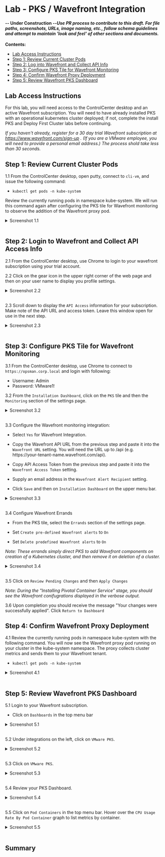 # Lab - PKS / Wavefront Integration
#### -- Under Construction --_Use PR process to contribute to this draft. For file paths, screenshots, URLs, image naming, etc., follow schema guidelines and attempt to maintain 'look and feel' of other sections and documents._

**Contents:**

- [Lab Access Instructions](#lab-access-instructions)
- [Step 1: Review Current Cluster Pods](#step-1-review-current-cluster-pods)
- [Step 2: Log into Wavefront and Collect API Info](#step-2-log-into-wavefront-and-collect-api-info)
- [Step 3: Configure PKS Tile for Wavefront Monitoring](#step-3-configure-pks-tile-for-wavefront-monitoring)
- [Step 4: Confirm Wavefront Proxy Deployment](#step-4-confirm-wavefront-proxy-deployment)
- [Step 5: Review Wavefront PKS Dashboard](#step-5-review-wavefront-pks-dashboard)

## Lab Access Instructions

For this lab, you will need access to the ControlCenter desktop and an active Wavefront subscription. You will need to have already installed PKS with an operational kubernetes cluster deployed; if not, complete the install PKS and Deploy First Cluster labs before continuing.

*If you haven't already, register for a 30 day trial Wavefront subscription at <a href="https://www.wavefront.com/sign-up/" target="_blank">https://www.wavefront.com/sign-up</a> . (If you are a VMware employee, you will need to provide a personal email address.) The process shold take less than 30 seconds.* 

## Step 1: Review Current Cluster Pods

1.1 From the ControlCenter desktop, open putty, connect to `cli-vm`, and issue the following command: 

- `kubectl get pods -n kube-system`

Review the currently running pods in namespace kube-system. We will run this command again after configuring the PKS tile for Wavefront monitoring to observe the addition of the Wavefront proxy pod.

<details><summary>Screenshot 1.1</summary>
<img src="Images/2018-12-07-13-15-00.png">
</details>
<br/>

## Step 2: Login to Wavefront and Collect API Access Info

2.1 From the ControlCenter desktop, use Chrome to login to your wavefront subscription using your trial account. 

2.2 Click on the gear icon in the upper right corner of the web page and then on your user name to display you profile settings.

<details><summary>Screenshot 2.2</summary>
<img src="Images/2018-12-07-15-53-00.png">
</details>
 <br/>

2.3 Scroll down to display the `API Access` information for your subscription. Make note of the API URL and access token. Leave this window open for use in the next step.

<details><summary>Screenshot 2.3</summary>
<img src="Images/2018-12-07-16-11-00.png">
</details>
<br/>

## Step 3: Configure PKS Tile for Wavefront Monitoring

3.1 From the ControlCenter desktop, use Chrome to connect to `https://opsman.corp.local` and login with following:

- Username: Admin
- Password: VMware1!

3.2 From the `Installation Dashboard`, click on the `PKS` tile and then the `Monitoring` section of the settings page.

<details><summary>Screenshot 3.2</summary>
<img src="Images/2018-12-07-16-24-00.png">
</details>
<br/>

3.3 Configure the Wavefront monitoring integration:

- Select `Yes` for Wavefront Integration.

- Copy the Wavefront API URL from the previous step and paste it into the `Wavefront URL` setting. You will need the URL up to /api (e.g. h<span>ttps://your-tenant-name.wavefront.com/api).

- Copy API Access Token from the previous step and paste it into the `Wavefront Access Token` setting.

- Supply an email address in the `Wavefront Alert Recipient` setting.

- Click `Save` and then on `Installation Dashboard` on the upper menu bar.

<details><summary>Screenshot 3.3</summary>
<img src="Images/2018-12-07-16-38-00.png">
</details>
<br/>

3.4 Configure Wavefront Errands

- From the PKS tile, select the `Errands` section of the settings page.

- Set `Create pre-defined Wavefront alerts` to `On`

- Set `Delete predefined Wavefront alerts` to `On`

_Note: These errands simply direct PKS to add Wavefront components on creation of a Kubernetes cluster, and then remove it on deletion of a cluster._

<details><summary>Screenshot 3.4</summary>
<img src="Images/2018-12-07-17-13-00.png">
</details>
<br/>

3.5 Click on `Review Pending Changes` and then `Apply Changes`

 _Note: During the "Installing Pivotal Container Service" stage, you should see the Wavefront conifugrations displayed in the verbose output._
    
3.6 Upon completion you should receive the message "Your changes were successfully applied". Click `Return to Dashboard`

## Step 4: Confirm Wavefront Proxy Deployment

4.1 Review the currently running pods in namespace kube-system with the following command. You will now see the Wavefront proxy pod running on your cluster in the kube-system namespace. The proxy collects cluster metrics and sends them to your Wavefront tenant.

- `kubectl get pods -n kube-system`

<details><summary>Screenshot 4.1</summary>
<img src="Images/2018-12-07-18-15-00.png">
</details>
<br/>

## Step 5: Review Wavefront PKS Dashboard

5.1 Login to your Wavefront subscription.
- Click on `Dashboards` in the top menu bar

<details><summary>Screenshot 5.1</summary>
<img src="Images/2018-12-07-22-51-00.png">
</details>
<br/>

5.2 Under integrations on the left, click on `VMware PKS`.

<details><summary>Screenshot 5.2</summary>
<img src="Images/2018-12-07-22-51-30.png">
</details>
<br/>

5.3 Click on `VMware PKS`.

<details><summary>Screenshot 5.3 </summary>
<img src="Images/2018-12-07-22-52-00.png">
</details>
<br/>

5.4 Review your PKS Dashboard. 

<details><summary>Screenshot 5.4 </summary>
<img src="Images/2018-12-07-22-53-00.png">
</details>
<br/>

5.5 Click on `Pod Containers` in the top menu bar. Hover over the `CPU Usage Rate By Pod Container` graph to list metrics by container.

<details><summary>Screenshot 5.5 </summary>
<img src="Images/2018-12-07-22-13-00.png">
</details>
<br/>

## Summary


